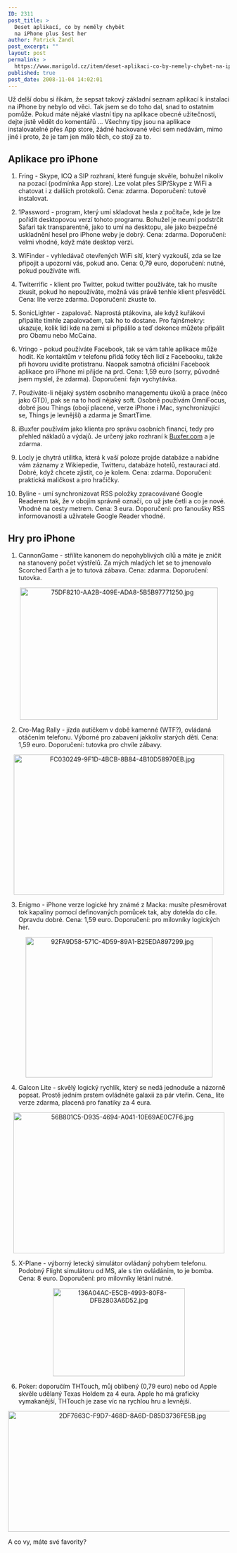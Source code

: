 ```yaml
---
ID: 2311
post_title: >
  Deset aplikací, co by neměly chybět
  na iPhone plus šest her
author: Patrick Zandl
post_excerpt: ""
layout: post
permalink: >
  https://www.marigold.cz/item/deset-aplikaci-co-by-nemely-chybet-na-iphone-plus-sest-her
published: true
post_date: 2008-11-04 14:02:01
---
```

Už delší dobu si říkám, že sepsat takový základní seznam aplikací k instalaci na iPhone by nebylo od věci. Tak jsem se do toho dal, snad to ostatním pomůže. Pokud máte nějaké vlastní tipy na aplikace obecné užitečnosti, dejte jistě vědět do komentářů ... Všechny tipy jsou na aplikace instalovatelné přes App store, žádné hackované věci sem nedávám, mimo jiné i proto, že je tam jen málo těch, co stojí za to.
<!--more-->



<h2>Aplikace pro iPhone </h2>

1) Fring - Skype, ICQ a SIP rozhraní, které funguje skvěle, bohužel nikoliv na pozací (podmínka App store). Lze volat přes SIP/Skype z WiFi a chatovat i z dalších protokolů. Cena: zdarma. Doporučení: tutově instalovat.

2) 1Password - program, který umí skladovat hesla z počítače, kde je lze pořídit desktopovou verzí tohoto programu. Bohužel je neumí podstrčit Safari tak transparentně, jako to umí na desktopu, ale jako bezpečné uskladnění hesel pro iPhone weby je dobrý. Cena: zdarma. Doporučení: velmi vhodné, když máte desktop verzi.

3) WiFinder - vyhledávač otevřených WiFi sítí, který vyzkouší, zda se lze připojit a upozorní vás, pokud ano. Cena: 0,79 euro, doporučení: nutné, pokud používáte wifi. 

4) Twiterrific - klient pro Twitter, pokud twitter používáte, tak ho musíte zkusit, pokud ho nepoužíváte, možná vás právě tenhle klient přesvědčí. Cena: lite verze zdarma. Doporučení: zkuste to. 

5) SonicLighter - zapalovač. Naprostá ptákovina, ale když kuřákovi připálíte tímhle zapalovačem, tak ho to dostane. Pro fajnšmekry: ukazuje, kolik lidí kde na zemi si připálilo a teď dokonce můžete připálit pro Obamu nebo McCaina. 

6) Vringo - pokud používáte Facebook, tak se vám tahle aplikace může hodit. Ke kontaktům v telefonu přidá fotky těch lidí z Facebooku, takže při hovoru uvidíte protistranu. Naopak samotná oficiální Facebook aplikace pro iPhone mi přijde na prd. Cena: 1,59 euro (sorry, původně jsem myslel, že zdarma). Doporučení: fajn vychytávka. 

7) Používáte-li nějaký systém osobního managementu úkolů a prace (něco jako GTD), pak se na to hodí nějaký soft. Osobně používám OmniFocus, dobré jsou Things (obojí placené, verze iPhone i Mac, synchronizující se, Things je levnější) a zdarma je SmartTime. 

8) iBuxfer používám jako klienta pro správu osobních financí, tedy pro přehled nákladů a výdajů. Je určený jako rozhraní k <a href="http://www.Buxfer.com">Buxfer.com</a> a je zdarma.

9) Locly je chytrá utilitka, která k vaší poloze projde databáze a nabídne vám záznamy z Wikiepedie, Twitteru, databáze hotelů, restaurací atd. Dobré, když chcete zjistit, co je kolem. Cena: zdarma. Doporučení: praktická maličkost a pro hračičky. 

10) Byline - umí synchronizovat RSS položky zpracovávané Google Readerem tak, že v obojím správně označí, co už jste četli a co je nové. Vhodné na cesty metrem. Cena: 3 eura. Doporučení: pro fanoušky RSS informovanosti a uživatele Google Reader vhodné. 

<h2>Hry pro iPhone</h2>

1) CannonGame - střílíte kanonem do nepohyblivých cílů a máte je zničit na stanovený počet výstřelů. Za mých mladých let se to jmenovalo Scorched Earth a je to tutová zábava. Cena: zdarma. Doporučení: tutovka.

<div style="text-align:center;"><img src="http://www.marigold.cz/wp-content/uploads/75df8210-aa2b-409e-ada8-5b5b97771250.jpg" alt="75DF8210-AA2B-409E-ADA8-5B5B97771250.jpg" border="0" width="450" height="300" /></div>

2) Cro-Mag Rally - jízda autíčkem v době kamenné (WTF?), ovládaná otáčením telefonu. Výborné pro zabavení jakkoliv starých dětí. Cena: 1,59 euro. Doporučení: tutovka pro chvíle zábavy. 

<div style="text-align:center;"><img src="http://www.marigold.cz/wp-content/uploads/fc030249-9f1d-4bcb-8b84-4b10d58970eb.jpg" alt="FC030249-9F1D-4BCB-8B84-4B10D58970EB.jpg" border="0" width="478" height="318" /></div>

3) Enigmo - iPhone verze logické hry známé z Macka: musíte přesměrovat tok kapaliny pomocí definovaných pomůcek tak, aby dotekla do cíle. Opravdu dobré. Cena: 1,59 euro. Doporučení: pro milovníky logických her.

<div style="text-align:center;"><img src="http://www.marigold.cz/wp-content/uploads/92fa9d58-571c-4d59-89a1-b25eda897299.jpg" alt="92FA9D58-571C-4D59-89A1-B25EDA897299.jpg" border="0" width="425" height="319" /></div> 

4) Galcon Lite - skvělý logický rychlík, který se nedá jednoduše a názorně popsat. Prostě jedním prstem ovládněte galaxii za pár vteřin. Cena_ lite verze zdarma, placená pro fanatiky za 4 eura. 

<div style="text-align:center;"><img src="http://www.marigold.cz/wp-content/uploads/56b801c5-d935-4694-a041-10e69ae0c7f6.jpg" alt="56B801C5-D935-4694-A041-10E69AE0C7F6.jpg" border="0" width="480" height="320" /></div>

5) X-Plane - výborný letecký simulátor ovládaný pohybem telefonu. Podobný Flight simulátoru od MS, ale s tím ovládáním, to je bomba. Cena: 8 euro. Doporučení: pro milovníky létání nutné. 

<div style="text-align:center;"><img src="http://www.marigold.cz/wp-content/uploads/136a04ac-e5cb-4993-80f8-dfb2803a6d52.jpg" alt="136A04AC-E5CB-4993-80F8-DFB2803A6D52.jpg" border="0" width="300" height="200" /></div>

6) Poker: doporučím THTouch, můj oblíbený (0,79 euro) nebo od Apple skvěle udělaný Texas Holdem za 4 eura. Apple ho má graficky vymakanější, THTouch je zase víc na rychlou hru a levnější. 

<div style="text-align:center;"><img src="http://www.marigold.cz/wp-content/uploads/2df7663c-f9d7-468d-8a6d-d85d3736fe5b.jpg" alt="2DF7663C-F9D7-468D-8A6D-D85D3736FE5B.jpg" border="0" width="550" height="274" /></div>

A co vy, máte své favority?